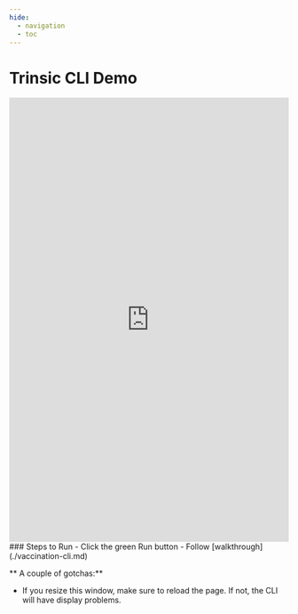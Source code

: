 ```yaml
---
hide:
  - navigation
  - toc
---
```

# Trinsic CLI Demo
<iframe frameborder="0" width="100%" height="800px" src="https://replit.com/@trinsic/cli?embed=true"></iframe>
### Steps to Run
- Click the green Run button
- Follow [walkthrough](./vaccination-cli.md)

** A couple of gotchas:**

- If you resize this window, make sure to reload the page. If not, the CLI will have display problems.
